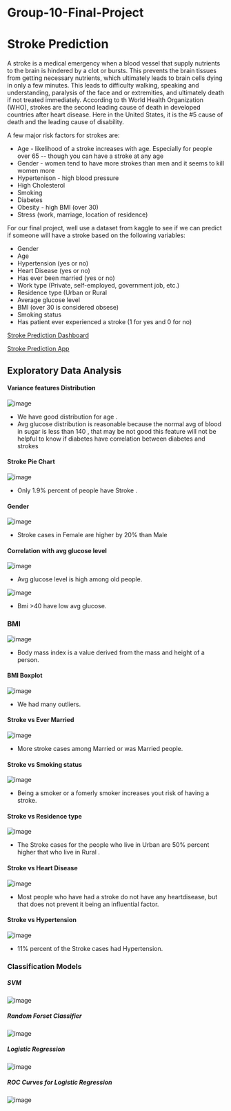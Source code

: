 # Group-10-Final-Project
# Stroke Prediction
A stroke is a medical emergency when a blood vessel that supply nutrients to the brain is hindered  by a clot or bursts. This prevents the brain tissues from getting necessary nutrients, which ultimately leads to brain cells dying in only a few minutes. This leads to difficulty walking, speaking and understanding, paralysis of the face and or extremities, and ultimately death if not treated immediately. According to th World Health Organization (WHO), strokes are the second leading cause of death in developed countries after heart disease. Here in the United States, it is the #5 cause of death and the leading cause of disability.

A few major risk factors for strokes are:
* Age - likelihood of a stroke increases with age. Especially for people over 65 -- though you can have a stroke at any age
* Gender - women tend to have more strokes than men and it seems to kill women more
* Hypertenison - high blood pressure
* High Cholesterol
* Smoking
* Diabetes
* Obesity - high BMI (over 30)
* Stress (work, marriage, location of residence)

For our final project, well use a dataset from kaggle to see if we can predict if someone will have a stroke based on the following variables:
* Gender
* Age
* Hypertension (yes or no)
* Heart Disease (yes or no)
* Has ever been married (yes or no)
* Work type (Private, self-employed, government job, etc.)
* Residence type (Urban or Rural
* Average glucose level
* BMI (over 30 is considered obsese)
* Smoking status
* Has patient ever experienced a stroke (1 for yes and 0 for no)

[Stroke Prediction Dashboard](https://public.tableau.com/profile/amr.salem8189#!/vizhome/StrokePredictionDashboard/StrokePredictionDash?publish=yes)
 
[Stroke Prediction App]( https://nypasha1928.github.io/Stroke_Prediction_App/)

## Exploratory Data Analysis

#### Variance features Distribution

![image](https://github.com/nypasha1928/Group-10-Final-Project/blob/main/image/Variance%20features%20Distribution.png)

 * We have good distribution for age .
 * Avg glucose distribution is reasonable because the normal avg of blood in sugar is less than 140 , that may be not good this feature will not be helpful to know if diabetes have correlation between diabetes and strokes


#### Stroke Pie Chart
![image](https://github.com/nypasha1928/Group-10-Final-Project/blob/main/image/Stroke%20Pie%20Chart.png)
 * Only 1.9% percent of people have Stroke . 
 

#### Gender
 ![image](https://github.com/nypasha1928/Group-10-Final-Project/blob/main/image/Stroke%20vs%20Gender.png)
  * Stroke cases in Female are higher by 20% than Male 
 

#### Correlation with avg glucose level 
 ![image](https://github.com/nypasha1928/Group-10-Final-Project/blob/main/image/Age%20vs%20avg_glucose_level.png) 
  * Avg glucose level is high among old people.

 ![image](https://github.com/nypasha1928/Group-10-Final-Project/blob/main/image/Bmi%20vs%20avg_glucose_level.png)
  * Bmi >40 have low avg glucose.

### BMI
![image](https://github.com/nypasha1928/Group-10-Final-Project/blob/main/image/BMI.png)
 * Body mass index is a value derived from the mass and height of a person.

#### BMI Boxplot
![image](https://github.com/nypasha1928/Group-10-Final-Project/blob/main/image/Bmi%20Boxplot.png)
* We had many outliers.


#### Stroke vs  Ever Married
![image](https://github.com/nypasha1928/Group-10-Final-Project/blob/main/image/Stroke%20vs%20EverMarried.png)
* More stroke cases among Married or was Married people.


#### Stroke vs Smoking status
![image](https://github.com/nypasha1928/Group-10-Final-Project/blob/main/image/Stroke%20vs%20Smoking%20Status.png)
 * Being a smoker or a fomerly smoker increases yout risk of having a stroke.


#### Stroke vs Residence type
![image](https://github.com/nypasha1928/Group-10-Final-Project/blob/main/image/Stroke%20vs%20Residence%20type.png)
 * The Stroke cases for the people who live in Urban are  50% percent higher that who live in Rural .



#### Stroke vs Heart Disease
![image](https://github.com/nypasha1928/Group-10-Final-Project/blob/main/image/Stroke%20vs%20Heart%20Disease.png)
 * Most people who have had a stroke do not have any heartdisease, but that does not prevent it being an influential factor. 


#### Stroke vs Hypertension 
![image](https://github.com/nypasha1928/Group-10-Final-Project/blob/main/image/Stroke%20vs%20Hypertention.png)
 * 11% percent of the Stroke cases had Hypertension. 


### Classification Models

##### SVM
![image](https://github.com/nypasha1928/Group-10-Final-Project/blob/main/image/SVM.png)

##### Random Forset Classifier
![image](https://github.com/nypasha1928/Group-10-Final-Project/blob/main/image/Random%20Forest%20Classifier.png)

##### Logistic Regression 
![image](https://github.com/nypasha1928/Group-10-Final-Project/blob/main/image/Logistic%20Regression.png)

##### ROC Curves for Logistic Regression 
![image](https://github.com/nypasha1928/Group-10-Final-Project/blob/main/image/ROC%20Curves%20for%20LR.png)
